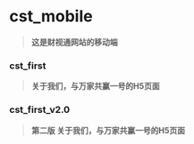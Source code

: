 # cst_mobile

> **这是财视通网站的移动端**

### cst_first ###
> **关于我们，与万家共赢一号的H5页面**

### cst_first_v2.0 ###
> **第二版  关于我们，与万家共赢一号的H5页面**

